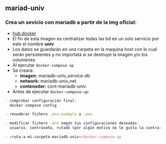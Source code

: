 ## mariad-univ

### Crea un sevicio con maríadb a partir de la img oficial:
- [hub.docker](https://hub.docker.com/_/mariadb)
- El fin de esta imagen es centralizar todas las bd en un solo servicio por esto el nombre **univ**
- Los datos se guardarán en una carpeta en la maquina host con lo cual serán persistentes y no importatá si se destruye la imagen y/o los volumenes
- Al ejecutar `docker-compose up`
- Se creará: 
  - **imagen:** mariadb-univ_service-db
  - **network:** mariadb-univ_net
  - **contenedor:** cont-mariadb-univ
- Antes de ejecutar `docker-compose-up`:
```js
- comprobar configuración final:
  docker-compose config

- renombrar fichero .env.example a .env

- modificar fichero .env según tus configuraciones deseadas:
  usuario, contraseña, rutadb (por algún motivo no le gusta la contra: root)

- <ruta-a-mi-carpeta-mariadb-univ>/docker-compose up
```